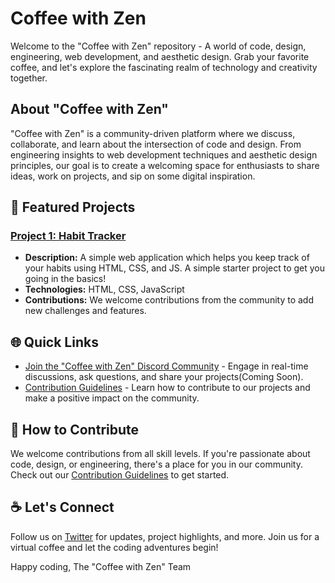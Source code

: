 # Coffee with Zen

Welcome to the "Coffee with Zen" repository - A world of code, design, engineering, web development, and aesthetic design. Grab your favorite coffee, and let's explore the fascinating realm of technology and creativity together.

## About "Coffee with Zen"

"Coffee with Zen" is a community-driven platform where we discuss, collaborate, and learn about the intersection of code and design. From engineering insights to web development techniques and aesthetic design principles, our goal is to create a welcoming space for enthusiasts to share ideas, work on projects, and sip on some digital inspiration.

## 🚀 Featured Projects

### [Project 1: Habit Tracker](./projects/codezen-explorer)
- **Description:** A simple web application which helps you keep track of your habits using HTML, CSS, and JS. A simple 
starter project to get you going in the basics!
- **Technologies:** HTML, CSS, JavaScript
- **Contributions:** We welcome contributions from the community to add new challenges and features.



## 🌐 Quick Links

- [Join the "Coffee with Zen" Discord Community](#) - Engage in real-time discussions, ask questions, and share your projects(Coming Soon).
- [Contribution Guidelines](./CONTRIBUTING.md) - Learn how to contribute to our projects and make a positive impact on the community.

## 🤝 How to Contribute

We welcome contributions from all skill levels. If you're passionate about code, design, or engineering, there's a place for you in our community. Check out our [Contribution Guidelines](./CONTRIBUTING.md) to get started.

## ☕ Let's Connect

Follow us on [Twitter](https://twitter.com/CoffeeWithZen) for updates, project highlights, and more. Join us for a virtual coffee and let the coding adventures begin!

Happy coding,
The "Coffee with Zen" Team
